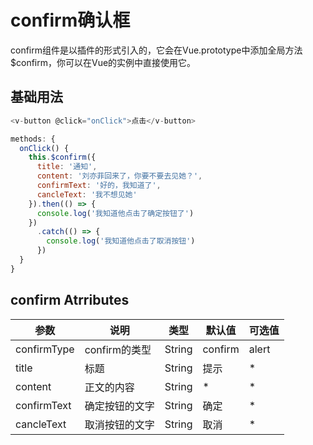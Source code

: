 # confirm确认框

confirm组件是以插件的形式引入的，它会在Vue.prototype中添加全局方法$confirm，你可以在Vue的实例中直接使用它。

## 基础用法

<ClientOnly>
  <confirm-demo />
</ClientOnly>

```javascript
<v-button @click="onClick">点击</v-button>

methods: {
  onClick() {
    this.$confirm({
      title: '通知',
      content: '刘亦菲回来了，你要不要去见她？',
      confirmText: '好的，我知道了',
      cancleText: '我不想见她'
    }).then(() => {
      console.log('我知道他点击了确定按钮了')
    })
      .catch(() => {
        console.log('我知道他点击了取消按钮')
      })
  }
}
```
## confirm Atrributes

参数|说明|类型|默认值|可选值|
-|-|-|-|-|
confirmType|confirm的类型|String|confirm|alert|
title|标题|String|提示|*|
content|正文的内容|String|*|*|
confirmText|确定按钮的文字|String|确定|*|
cancleText|取消按钮的文字|String|取消|*|
